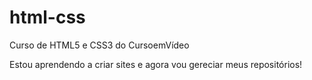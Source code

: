 # html-css
 Curso de HTML5 e CSS3 do CursoemVídeo

Estou aprendendo a criar sites e agora vou gereciar meus repositórios!